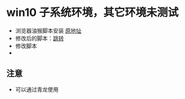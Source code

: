 # win10 子系统环境，其它环境未测试
* 浏览器油猴脚本安装 [原地址](https://github.com/Famine-Life/get12306cookie)
* 修改后的脚本：[跳转](https://github.com/TZP001/12306/blob/master/AUTO/12306%E6%B5%8F%E8%A7%88%E5%99%A8%E6%B2%B9%E7%8C%B4%E8%84%9A%E6%9C%AC.js)
* 修改脚本
* 
## 注意
* 可以通过青龙使用
